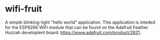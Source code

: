 # wifi-fruit
A simple blinking-light "hello world" application. This application is inteded for the ESP8266 WiFi module that can be found on the Adafruit Feather Huzzah developlent board: https://www.adafruit.com/product/2821.
